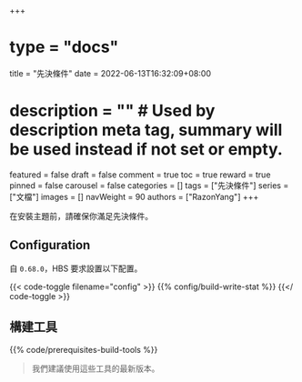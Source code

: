 +++
# type = "docs"
title = "先決條件"
date = 2022-06-13T16:32:09+08:00
# description = "" # Used by description meta tag, summary will be used instead if not set or empty.
featured = false
draft = false
comment = true
toc = true
reward = true
pinned = false
carousel = false
categories = []
tags = ["先決條件"]
series = ["文檔"]
images = []
navWeight = 90
authors = ["RazonYang"]
+++

在安裝主題前，請確保你滿足先決條件。

<!--more-->

## Configuration

自 `0.68.0`，HBS 要求設置以下配置。

{{< code-toggle filename="config" >}}
{{% config/build-write-stat %}}
{{</ code-toggle >}}

## 構建工具

{{% code/prerequisites-build-tools %}}

> 我們建議使用這些工具的最新版本。

